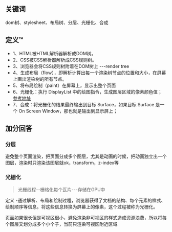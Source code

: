 ## 关键词
dom树、stylesheet、布局树、分层、光栅化、合成

## 定义™

- 1、HTML被HTML解析器解析成DOM树。
- 2、CSS被CSS解析器解析成CSS规则树。
- 3、浏览器会将CSS规则树附着在DOM树上 ---render tree
- 4、生成布局（flow），即解析计算出每一个渲染树节点的位置和大小，在屏幕上画出渲染树的所有节点。
- 5、将布局绘制（paint）在屏幕上，显示出整个页面
- 6、光栅化：执行 DisplayList 中的绘图指令，生成图层区域的像素颜色值；[参考地址](https://zhuanlan.zhihu.com/p/78758247)
- 7、合成：将光栅化的结果最终输出到目标 Surface，如果目标 Surface 是一个 On Screen Window，那也就是输出到显示屏上；

## 加分回答

### 分层

避免整个页面渲染，把页面分成多个图层，尤其是动画的时候，把动画独立出一个图层，渲染时只渲染该图层就ok，transform，z-index等

### 光栅化

>光栅线程--栅格化每个瓦片---存储在GPU中

定义
 -通过解析、布局和绘制过程，浏览器获得了文档的结构、每个元素的样式、绘制顺序等信息。将这些信息转换为屏幕上的像素，这个过程被称为光栅化。

页面如果很长但是可视区很小，避免渲染非可视区的样式造成资源浪费，所以将每个图层又划分成多个小个子，当前只渲染可视区附近区域